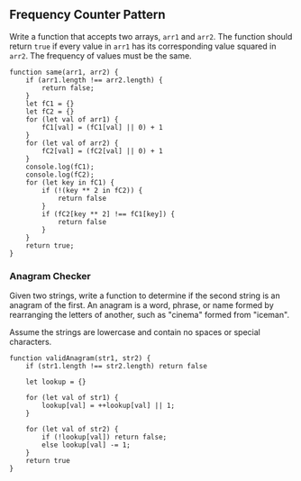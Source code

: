 ## Frequency Counter Pattern

Write a function that accepts two arrays, `arr1` and `arr2`. The function should return `true` if every value in `arr1` has its corresponding value squared in `arr2`. The frequency of values must be the same.

```
function same(arr1, arr2) {
    if (arr1.length !== arr2.length) {
        return false;
    }
    let fC1 = {}
    let fC2 = {}
    for (let val of arr1) {
        fC1[val] = (fC1[val] || 0) + 1
    }
    for (let val of arr2) {
        fC2[val] = (fC2[val] || 0) + 1
    }
    console.log(fC1);
    console.log(fC2);
    for (let key in fC1) {
        if (!(key ** 2 in fC2)) {
            return false
        }
        if (fC2[key ** 2] !== fC1[key]) {
            return false
        }
    }
    return true;
}
```

### Anagram Checker

Given two strings, write a function to determine if the second string is an anagram of the first. An anagram is a word, phrase, or name formed by rearranging the letters of another, such as "cinema" formed from "iceman".

Assume the strings are lowercase and contain no spaces or special characters.

```
function validAnagram(str1, str2) {
    if (str1.length !== str2.length) return false

    let lookup = {}

    for (let val of str1) {
        lookup[val] = ++lookup[val] || 1;
    }

    for (let val of str2) {
        if (!lookup[val]) return false;
        else lookup[val] -= 1;
    }
    return true
}
```
